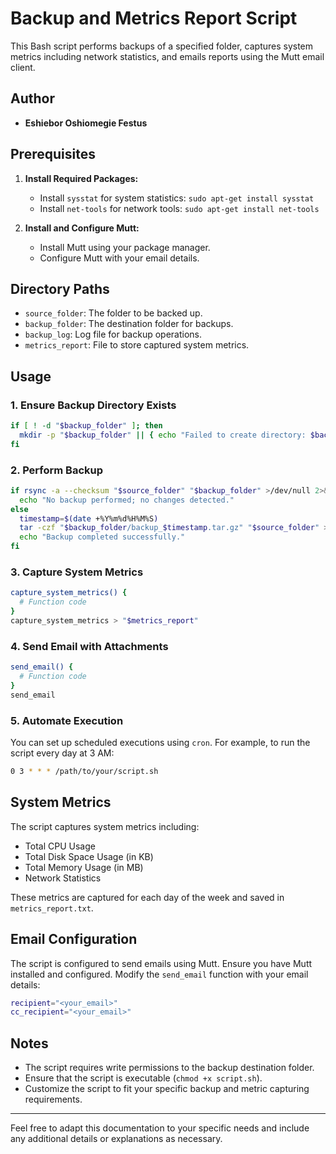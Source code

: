 # Backup and Metrics Report Script

This Bash script performs backups of a specified folder, captures system metrics including network statistics, and emails reports using the Mutt email client.

## Author

- **Eshiebor Oshiomegie Festus**

## Prerequisites

1. **Install Required Packages:**
   - Install `sysstat` for system statistics: `sudo apt-get install sysstat`
   - Install `net-tools` for network tools: `sudo apt-get install net-tools`

2. **Install and Configure Mutt:**
   - Install Mutt using your package manager.
   - Configure Mutt with your email details.

## Directory Paths

- `source_folder`: The folder to be backed up.
- `backup_folder`: The destination folder for backups.
- `backup_log`: Log file for backup operations.
- `metrics_report`: File to store captured system metrics.

## Usage

### 1. Ensure Backup Directory Exists

```bash
if [ ! -d "$backup_folder" ]; then
  mkdir -p "$backup_folder" || { echo "Failed to create directory: $backup_folder"; exit 1; }
fi
```

### 2. Perform Backup

```bash
if rsync -a --checksum "$source_folder" "$backup_folder" >/dev/null 2>&1; then
  echo "No backup performed; no changes detected."
else
  timestamp=$(date +%Y%m%d%H%M%S)
  tar -czf "$backup_folder/backup_$timestamp.tar.gz" "$source_folder" >> "$backup_log" 2>&1 && \
  echo "Backup completed successfully."
fi
```

### 3. Capture System Metrics

```bash
capture_system_metrics() {
  # Function code
}
capture_system_metrics > "$metrics_report"
```

### 4. Send Email with Attachments

```bash
send_email() {
  # Function code
}
send_email
```

### 5. Automate Execution

You can set up scheduled executions using `cron`. For example, to run the script every day at 3 AM:

```bash
0 3 * * * /path/to/your/script.sh
```

## System Metrics

The script captures system metrics including:

- Total CPU Usage
- Total Disk Space Usage (in KB)
- Total Memory Usage (in MB)
- Network Statistics

These metrics are captured for each day of the week and saved in `metrics_report.txt`.

## Email Configuration

The script is configured to send emails using Mutt. Ensure you have Mutt installed and configured. Modify the `send_email` function with your email details:

```bash
recipient="<your_email>"
cc_recipient="<your_email>"
```

## Notes

- The script requires write permissions to the backup destination folder.
- Ensure that the script is executable (`chmod +x script.sh`).
- Customize the script to fit your specific backup and metric capturing requirements.

---

Feel free to adapt this documentation to your specific needs and include any additional details or explanations as necessary.
